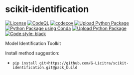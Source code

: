 # scikit-identification
[![License](https://img.shields.io/badge/License-Apache%202.0-blue.svg)](https://opensource.org/licenses/Apache-2.0)
[![CodeQL](https://github.com/G-Licitra/scikit-identification/actions/workflows/codeql-analysis.yml/badge.svg)](https://github.com/G-Licitra/scikit-identification/actions/workflows/codeql-analysis.yml)
[![codecov](https://img.shields.io/codecov/c/github/G-Licitra/scikit-identification)](https://app.codecov.io/gh/G-Licitra/scikit-identification)
[![Upload Python Package](https://github.com/G-Licitra/scikit-identification/actions/workflows/python-publish.yml/badge.svg)](https://github.com/G-Licitra/scikit-identification/actions/workflows/python-publish.yml)
[![Python Package using Conda](https://github.com/G-Licitra/scikit-identification/actions/workflows/python-package-conda.yml/badge.svg)](https://github.com/G-Licitra/scikit-identification/actions/workflows/python-package-conda.yml)
[![Upload Python Package](https://github.com/G-Licitra/scikit-identification/actions/workflows/python-publish.yml/badge.svg)](https://github.com/G-Licitra/scikit-identification/actions/workflows/python-publish.yml)
[![Code style: black](https://img.shields.io/badge/code%20style-black-000000.svg)](https://github.com/psf/black)

Model Identification Toolkit

Install method suggestion:

- `pip install git+https://github.com/G-Licitra/scikit-identification.git@pack_build`
